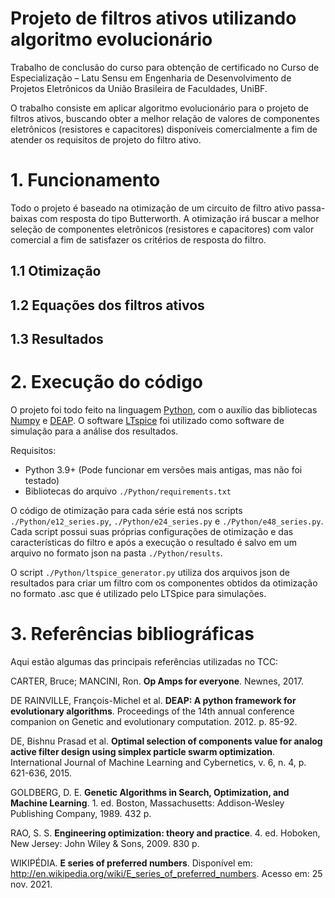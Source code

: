 # Projeto de filtros ativos utilizando algoritmo evolucionário

Trabalho de conclusão do curso para obtenção de certificado no Curso de Especialização – Latu Sensu em
Engenharia de Desenvolvimento de Projetos Eletrônicos da União Brasileira de Faculdades, UniBF.

O trabalho consiste em aplicar algoritmo evolucionário para o projeto de filtros ativos, buscando obter a melhor
relação de valores de componentes eletrônicos (resistores e capacitores) disponíveis comercialmente a fim
de atender os requisitos de projeto do filtro ativo.

# 1. Funcionamento

Todo o projeto é baseado na otimização de um circuito de filtro ativo passa-baixas com resposta do tipo Butterworth. A
otimização irá buscar a melhor seleção de componentes eletrônicos (resistores e capacitores) com valor comercial a fim
de satisfazer os critérios de resposta do filtro.

## 1.1 Otimização
## 1.2 Equações dos filtros ativos
## 1.3 Resultados

# 2. Execução do código

O projeto foi todo feito na linguagem [Python](https://www.python.org), com o auxílio das bibliotecas 
[Numpy](https://numpy.org) e [DEAP](https://github.com/DEAP/deap). O software 
[LTspice](https://www.analog.com/en/design-center/design-tools-and-calculators/ltspice-simulator.html) foi utilizado 
como software de simulação para a análise dos resultados.

Requisitos:

* Python 3.9+ (Pode funcionar em versões mais antigas, mas não foi testado)
* Bibliotecas do arquivo ```./Python/requirements.txt```

O código de otimização para cada série está nos scripts ```./Python/e12_series.py```, ```./Python/e24_series.py``` e
```./Python/e48_series.py```. Cada script possui suas próprias configurações de otimização e das características do
filtro e após a execução o resultado é salvo em um arquivo no formato json na pasta ```./Python/results```.

O script ```./Python/ltspice_generator.py``` utiliza dos arquivos json de resultados para criar um filtro com os 
componentes obtidos da otimização no formato .asc que é utilizado pelo LTSpice para simulações.

# 3. Referências bibliográficas

Aqui estão algumas das principais referências utilizadas no TCC:

CARTER, Bruce; MANCINI, Ron. **Op Amps for everyone**. Newnes, 2017.

DE RAINVILLE, François-Michel et al. **DEAP: A python framework for evolutionary algorithms**. Proceedings of the 14th
annual conference companion on Genetic and evolutionary computation. 2012. p. 85-92.

DE, Bishnu Prasad et al. **Optimal selection of components value for analog active filter design using simplex particle 
swarm optimization**. International Journal of Machine Learning and Cybernetics, v. 6, n. 4, p. 621-636, 2015.

GOLDBERG, D. E. **Genetic Algorithms in Search, Optimization, and Machine Learning**. 1. ed. Boston, Massachusetts:
Addison-Wesley Publishing Company, 1989. 432 p.

RAO, S. S. **Engineering optimization: theory and practice**. 4. ed. Hoboken, New Jersey: John Wiley & Sons, 2009. 830
p.

WIKIPÉDIA. **E series of preferred numbers**. Disponível em: 
<http://en.wikipedia.org/wiki/E_series_of_preferred_numbers>. Acesso em: 25 nov. 2021.